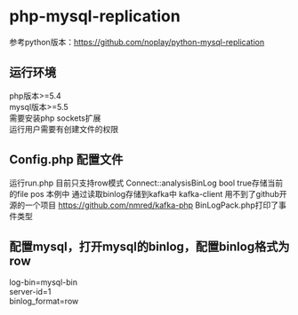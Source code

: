 # php-mysql-replication

参考python版本：https://github.com/noplay/python-mysql-replication

## 运行环境
 php版本>=5.4  
 mysql版本>=5.5  
 需要安装php  sockets扩展  
 运行用户需要有创建文件的权限  

## Config.php 配置文件


运行run.php 目前只支持row模式
Connect::analysisBinLog bool true存储当前的file  pos
本例中 通过读取binlog存储到kafka中
kafka-client 用不到了github开源的一个项目  https://github.com/nmred/kafka-php
BinLogPack.php打印了事件类型


## 配置mysql，打开mysql的binlog，配置binlog格式为row
 log-bin=mysql-bin  
 server-id=1  
 binlog_format=row   


